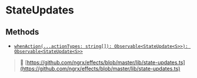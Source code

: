 # StateUpdates

## Methods

- [`whenAction(...actionTypes: string[]): Observable<StateUpdate<S>>): Observable<StateUpdate<S>>`](#select)

> :file_folder: [https://github.com/ngrx/effects/blob/master/lib/state-updates.ts](https://github.com/ngrx/effects/blob/master/lib/state-updates.ts)
